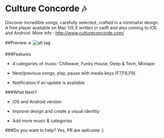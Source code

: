 # Culture Concorde ️🎶
Discover incredible songs, carefully selected, crafted in a minimalist design.  A free player available on Mac OS X written in swift and also coming to iOS and Android. More info : http://www.cultureconcorde.com/




##Preview ✈️
![alt tag](https://github.com/PierreBresson/App-MacOS-Culture-Concorde/blob/master/Website/img/mock.png)




###Features
* 4 categories of music: Chillwave, Funky House, Deep & Tech, Mixtape

* Next/previous songs, play, pause with media keys (F7,F8,F9).

* Notification if an update is available





###What Next?
* iOS and Android version

* Improve design and create a visual identity

* Add more music & categories






###Do you want to help?
Yes, PR are welcome :)
